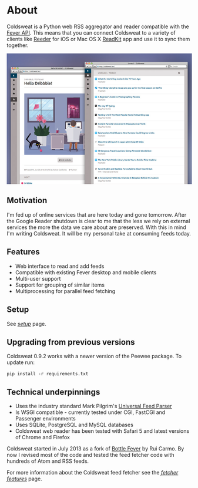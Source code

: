 # About

Coldsweat is a Python web RSS aggregator and reader compatible with the [Fever API][f]. This means that you can connect Coldsweat to a variety of clients like [Reeder][r] for iOS or Mac OS X [ReadKit][rk] app and use it to sync them together.

![Screenshot](screenshots/coldsweat-0.9.2.jpg)

## Motivation

I'm fed up of online services that are here today and gone tomorrow. After the Google Reader shutdown is clear to me that the less we rely on external services the more the data we care about are preserved. With this in mind I'm writing Coldsweat. It will be my personal take at consuming feeds today.

## Features

* Web interface to read and add feeds
* Compatible with existing Fever desktop and mobile clients
* Multi-user support
* Support for grouping of similar items
* Multiprocessing for parallel feed fetching

## Setup

See _[setup]_ page.

## Upgrading from previous versions

Coldsweat 0.9.2 works with a newer version of the Peewee package. To update run: 

    pip install -r requirements.txt

## Technical underpinnings

* Uses the industry standard Mark Pilgrim's [Universal Feed Parser][fp]
* Is WSGI compatible - currently tested under CGI, FastCGI and Passenger environments
* Uses SQLite, PostgreSQL and MySQL databases
* Coldsweat web reader has been tested with Safari 5 and latest versions of Chrome and Firefox

Coldsweat started in July 2013 as a fork of [Bottle Fever][b] by Rui Carmo. By now I revised most of the code and tested the feed fetcher code with hundreds of Atom and RSS feeds.

For more information about the Coldsweat feed fetcher see the _[fetcher features][ff]_ page.


[fp]: https://pypi.python.org/pypi/feedparser/
[f]: http://www.feedafever.com/
[s]: https://github.com/passiomatic/coldsweat
[b]: https://github.com/rcarmo/bottle-fever
[rk]: http://readkitapp.com/
[r]: http://reederapp.com/
[ff]: https://github.com/passiomatic/coldsweat/wiki/Fetcher-features
[setup]: https://github.com/passiomatic/coldsweat/wiki/Setup
[i37]: https://github.com/passiomatic/coldsweat/issues/37
[i3]: https://github.com/passiomatic/coldsweat/issues/3